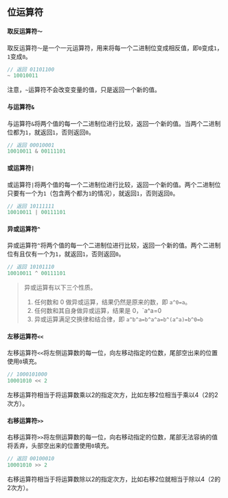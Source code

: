 ## 位运算符

#### 取反运算符`～`

取反运算符`～`是一个一元运算符，用来将每一个二进制位变成相反值，即`0`变成`1`，`1`变成`0`。

```c
// 返回 01101100
~ 10010011
```

注意，`~`运算符不会改变变量的值，只是返回一个新的值。

#### 与运算符`&`

与运算符`&`将两个值的每一个二进制位进行比较，返回一个新的值。当两个二进制位都为`1`，就返回`1`，否则返回`0`。

```c
// 返回 00010001
10010011 & 00111101
```

#### 或运算符`|`

或运算符`|`将两个值的每一个二进制位进行比较，返回一个新的值。两个二进制位只要有一个为`1`（包含两个都为`1`的情况），就返回`1`，否则返回`0`。

```c
// 返回 10111111
10010011 | 00111101
```

#### 异或运算符`^`

异或运算符`^`将两个值的每一个二进制位进行比较，返回一个新的值。两个二进制位有且仅有一个为`1`，就返回`1`，否则返回`0`。


```c
// 返回 10101110
10010011 ^ 00111101
```

>异或运算有以下三个性质。
>
>1. 任何数和 0 做异或运算，结果仍然是原来的数，即 `a^0=a`。
>2. 任何数和其自身做异或运算，结果是 0，`a^a=0
>3. 异或运算满足交换律和结合律，即 `a^b^a=b^a^a=b^(a^a)=b^0=b`

#### 左移运算符`<<`

左移运算符`<<`将左侧运算数的每一位，向左移动指定的位数，尾部空出来的位置使用`0`填充。

```c
// 1000101000
10001010 << 2
```

左移运算符相当于将运算数乘以2的指定次方，比如左移2位相当于乘以4（2的2次方）。

#### 右移运算符`>>`

右移运算符`>>`将左侧运算数的每一位，向右移动指定的位数，尾部无法容纳的值将丢弃，头部空出来的位置使用`0`填充。

```c
// 返回 00100010
10001010 >> 2
```

右移运算符相当于将运算数除以2的指定次方，比如右移2位就相当于除以4（2的2次方）。

